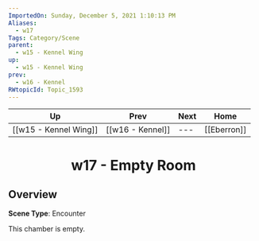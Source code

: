 ```yaml
---
ImportedOn: Sunday, December 5, 2021 1:10:13 PM
Aliases:
  - w17
Tags: Category/Scene
parent:
  - w15 - Kennel Wing
up:
  - w15 - Kennel Wing
prev:
  - w16 - Kennel
RWtopicId: Topic_1593
---
```


| Up | Prev | Next | Home |
|----|------|------|------|
| [[w15 - Kennel Wing]] | [[w16 - Kennel]] | --- | [[Eberron]] |

# <center>w17 - Empty Room</center>

## Overview

**Scene Type**: Encounter

This chamber is empty.
